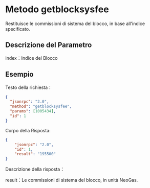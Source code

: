 # Metodo getblocksysfee

Restituisce le commissioni di sistema del blocco, in base all'indice specificato.

## Descrizione del Parametro

index：Indice del Blocco

## Esempio

Testo della richiesta：

```json
{
  "jsonrpc": "2.0",
  "method": "getblocksysfee",
  "params": [1005434],
  "id": 1
}
```

Corpo della Risposta:

```json
{
    "jsonrpc": "2.0",
    "id": 1,
    "result": "195500"
}
```

Descrizione della risposta：

result：Le commissioni di sistema del blocco, in unità NeoGas.
